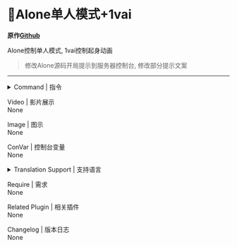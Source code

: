 # 📌Alone单人模式+1vai
	
**原作[Github](https://github.com/fantasylidong/CompetitiveWithAnne)**

Alone控制单人模式, 1vai控制起身动画

> 修改Alone源码开局提示到服务器控制台, 修改部分提示文案
---
<details><summary>Command | 指令</summary>

|指令|功能|权限|
|-|-|-|
|`!alone`|手动开关单人模式|Console|
</details>

Video | 影片展示
<br>None

Image | 图示
<br>None

ConVar | 控制台变量
<br>None

<details><summary>Translation Support | 支持语言</summary>

```
简体中文
```
</details>

Require | 需求
<br>None

Related Plugin | 相关插件</summary>
<br>None

Changelog | 版本日志
<br>None